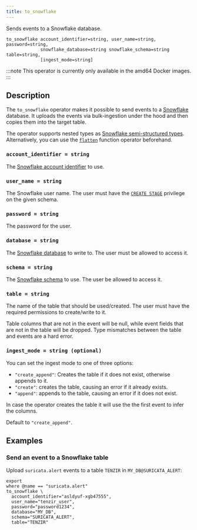 ```yaml
---
title: to_snowflake
---
```


Sends events to a Snowflake database.

```tql
to_snowflake account_identifier=string, user_name=string, password=string,
             snowflake_database=string snowflake_schema=string table=string,
             [ingest_mode=string]
```

:::note
This operator is currently only available in the amd64 Docker images.
:::

## Description

The `to_snowflake` operator makes it possible to send events to a
[Snowflake](https://www.snowflake.com/) database. It uploads the events via
bulk-ingestion under the hood and then copies them into the target table.

The operator supports nested types as [Snowflake semi-structured
types](https://docs.snowflake.com/en/sql-reference/data-types-semistructured).
Alternatively, you can use the [`flatten`](/references/functions/flatten) function
operator beforehand.

### `account_identifier = string`

The [Snowflake account
identifier](https://docs.snowflake.com/en/user-guide/admin-account-identifier)
to use.

### `user_name = string`

The Snowflake user name. The user must have the [`CREATE
STAGE`](https://docs.snowflake.com/en/sql-reference/sql/create-stage#access-control-requirements)
privilege on the given schema.

### `password = string`

The password for the user.

### `database = string`

The [Snowflake database](https://docs.snowflake.com/en/sql-reference/ddl-database)
to write to. The user must be allowed to access it.

### `schema = string`

The [Snowflake schema](https://docs.snowflake.com/en/sql-reference/ddl-database)
to use. The user be allowed to access it.

### `table = string`

The name of the table that should be used/created. The user must have the required
permissions to create/write to it.

Table columns that are not in the event will be null, while event fields that
are not in the table will be dropped. Type mismatches between the table and
events are a hard error.

### `ingest_mode = string (optional)`

You can set the ingest mode to one of three options:

- `"create_append"`: Creates the table if it does not exist, otherwise
  appends to it.
- `"create"`: creates the table, causing an error if it already exists.
- `"append"`: appends to the table, causing an error if it does not exist.

In case the operator creates the table it will use the the first event to infer
the columns.

Default to `"create_append"`.

## Examples

### Send an event to a Snowflake table

Upload `suricata.alert` events to a table `TENZIR` in `MY_DB@SURICATA_ALERT`:

```tql
export
where @name == "suricata.alert"
to_snowflake \
  account_identifier="asldyuf-xgb47555",
  user_name="tenzir_user",
  password="password1234",
  database="MY_DB",
  schema="SURICATA_ALERT",
  table="TENZIR"
```
